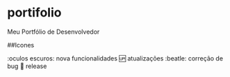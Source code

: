 # portifolio
Meu Portfólio de Desenvolvedor

##Icones

:oculos escuros: nova funcionalidades
:up: atualizações
:beatle: correção de bug
:checkered_flag: release